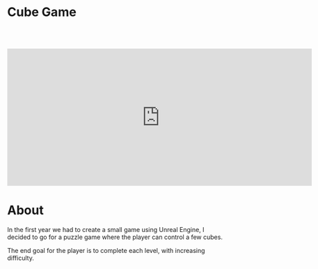 # Cube Game
<br><br/>

<iframe width="700" height="315" src="https://www.youtube.com/embed/ZqNYnFV-LUA" title="YouTube video player" frameborder="0" allow="accelerometer; autoplay; clipboard-write; encrypted-media; gyroscope; picture-in-picture; web-share" allowfullscreen></iframe>

# About

In the first year we had to create a small game using Unreal Engine, I decided to go for a
puzzle game where the player can control a few cubes.

The end goal for the player is to complete each level, with increasing difficulty.